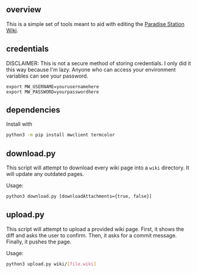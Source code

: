 ## overview

This is a simple set of tools meant to aid with editing the [Paradise Station Wiki](https://paradisestation.org/wiki/index.php?title=Main_Page).

## credentials

DISCLAIMER: This is not a secure method of storing credentials. I only did it this way because I'm lazy. Anyone who can access your environment variables can see your password.

```
export MW_USERNAME=yourusernamehere
export MW_PASSWORD=yourpasswordhere
```

## dependencies

Install with

```bash
python3 -m pip install mwclient termcolor
```

## download.py

This script will attempt to download every wiki page into a `wiki` directory. It will update any outdated pages.

Usage:

```bash
python3 download.py [downloadAttachments={true, false}]
```

## upload.py

This script will attempt to upload a provided wiki page. First, it shows the diff and asks the user to confirm. Then, it asks for a commit message. Finally, it pushes the page.

Usage:

```bash
python3 upload.py wiki/[file.wiki]
```
